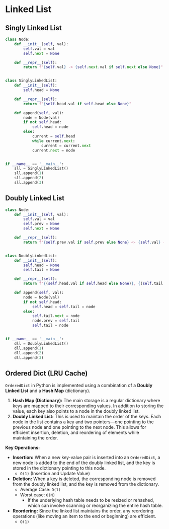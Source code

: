 # Linked List
## Singly Linked List
```python
class Node:
    def __init__(self, val):
        self.val = val
        self.next = None

    def __repr__(self):
        return f"{self.val} -> {self.next.val if self.next else None}"


class SinglyLinkedList:
    def __init__(self):
        self.head = None

    def __repr__(self):
        return f"{self.head.val if self.head else None}"

    def append(self, val):
        node = Node(val)
        if not self.head:
            self.head = node
        else:
            current = self.head
            while current.next:
                current = current.next
            current.next = node


if __name__ == '__main__':
    sll = SinglyLinkedList()
    sll.append(1)
    sll.append(2)
    sll.append(3)
```

## Doubly Linked List
```python
class Node:
    def __init__(self, val):
        self.val = val
        self.prev = None
        self.next = None

    def __repr__(self):
        return f"{self.prev.val if self.prev else None} <- {self.val} -> {self.next if self.next else None}"


class DoublyLinkedList:
    def __init__(self):
        self.head = None
        self.tail = None

    def __repr__(self):
        return f"{(self.head.val if self.head else None)}, {(self.tail.val if self.tail else None)}"

    def append(self, val):
        node = Node(val)
        if not self.head:
            self.head = self.tail = node
        else:
            self.tail.next = node
            node.prev = self.tail
            self.tail = node


if __name__ == '__main__':
    dll = DoublyLinkedList()
    dll.append(1)
    dll.append(2)
    dll.append(3)
```


## Ordered Dict (LRU Cache)
`OrderedDict` in Python is implemented using a combination of a **Doubly Linked List** and a **Hash Map** (dictionary).
1. **Hash Map (Dictionary):** The main storage is a regular dictionary where keys are mapped to their corresponding values. In addition to storing the value, each key also points to a node in the doubly linked list.
2. **Doubly Linked List:** This is used to maintain the order of the keys. Each node in the list contains a key and two pointers—one pointing to the previous node and one pointing to the next node. This allows for efficient insertion, deletion, and reordering of elements while maintaining the order.

**Key Operations:**
- **Insertion:** When a new key-value pair is inserted into an `OrderedDict`, a new node is added to the end of the doubly linked list, and the key is stored in the dictionary pointing to this node.
  - `O(1)` (Insertion and Update Value)
- **Deletion:** When a key is deleted, the corresponding node is removed from the doubly linked list, and the key is removed from the dictionary.
  - Average Case: `O(1)`
  - Worst case: `O(N)`
    - If the underlying hash table needs to be resized or rehashed, which can involve scanning or reorganizing the entire hash table.
- **Reordering:** Since the linked list maintains the order, any reordering operations (like moving an item to the end or beginning) are efficient.
  - `O(1)`

